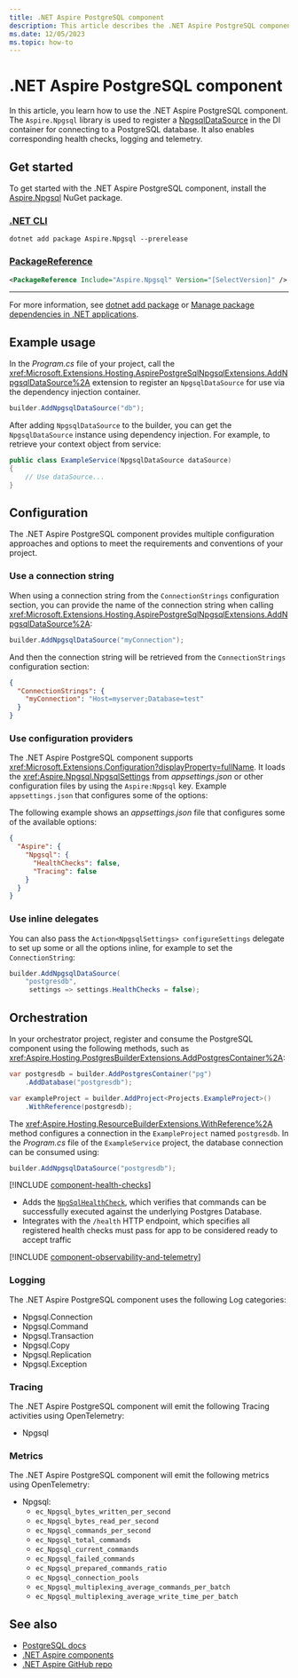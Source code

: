 ```yaml
---
title: .NET Aspire PostgreSQL component
description: This article describes the .NET Aspire PostgreSQL component.
ms.date: 12/05/2023
ms.topic: how-to
---
```


# .NET Aspire PostgreSQL component

In this article, you learn how to use the .NET Aspire PostgreSQL component. The `Aspire.Npgsql` library is used to register a [NpgsqlDataSource](https://www.npgsql.org/doc/api/Npgsql.NpgsqlDataSource.html) in the DI container for connecting to a PostgreSQL database. It also enables corresponding health checks, logging and telemetry.

## Get started

To get started with the .NET Aspire PostgreSQL component, install the [Aspire.Npgsql](https://www.nuget.org/packages/Aspire.Npgsql) NuGet package.

### [.NET CLI](#tab/dotnet-cli)

```dotnetcli
dotnet add package Aspire.Npgsql --prerelease
```

### [PackageReference](#tab/package-reference)

```xml
<PackageReference Include="Aspire.Npgsql" Version="[SelectVersion]" />
```

---

For more information, see [dotnet add package](/dotnet/core/tools/dotnet-add-package) or [Manage package dependencies in .NET applications](/dotnet/core/tools/dependencies).

## Example usage

In the _Program.cs_ file of your project, call the <xref:Microsoft.Extensions.Hosting.AspirePostgreSqlNpgsqlExtensions.AddNpgsqlDataSource%2A> extension to register an `NpgsqlDataSource` for use via the dependency injection container.

```csharp
builder.AddNpgsqlDataSource("db");
```

After adding `NpgsqlDataSource` to the builder, you can get the `NpgsqlDataSource` instance using dependency injection. For example, to retrieve your context object from service:

```csharp
public class ExampleService(NpgsqlDataSource dataSource)
{
    // Use dataSource...
}
```

## Configuration

The .NET Aspire PostgreSQL component provides multiple configuration approaches and options to meet the requirements and conventions of your project.

### Use a connection string

When using a connection string from the `ConnectionStrings` configuration section, you can provide the name of the connection string when calling <xref:Microsoft.Extensions.Hosting.AspirePostgreSqlNpgsqlExtensions.AddNpgsqlDataSource%2A>:

```csharp
builder.AddNpgsqlDataSource("myConnection");
```

And then the connection string will be retrieved from the `ConnectionStrings` configuration section:

```json
{
  "ConnectionStrings": {
    "myConnection": "Host=myserver;Database=test"
  }
}
```

### Use configuration providers

The .NET Aspire PostgreSQL component supports <xref:Microsoft.Extensions.Configuration?displayProperty=fullName>. It loads the <xref:Aspire.Npgsql.NpgsqlSettings> from _appsettings.json_ or other configuration files by using the `Aspire:Npgsql` key. Example `appsettings.json` that configures some of the options:

The following example shows an _appsettings.json_ file that configures some of the available options:

```json
{
  "Aspire": {
    "Npgsql": {
      "HealthChecks": false,
      "Tracing": false
    }
  }
}
```

### Use inline delegates

You can also pass the `Action<NpgsqlSettings> configureSettings` delegate to set up some or all the options inline, for example to set the `ConnectionString`:

```csharp
builder.AddNpgsqlDataSource(
    "postgresdb",
     settings => settings.HealthChecks = false);
```

## Orchestration

In your orchestrator project, register and consume the PostgreSQL component using the following methods, such as <xref:Aspire.Hosting.PostgresBuilderExtensions.AddPostgresContainer%2A>:

```csharp
var postgresdb = builder.AddPostgresContainer("pg")
    .AddDatabase("postgresdb");

var exampleProject = builder.AddProject<Projects.ExampleProject>()
    .WithReference(postgresdb);
```

The <xref:Aspire.Hosting.ResourceBuilderExtensions.WithReference%2A> method configures a connection in the `ExampleProject` named `postgresdb`. In the _Program.cs_ file of the `ExampleService` project, the database connection can be consumed using:

```csharp
builder.AddNpgsqlDataSource("postgresdb");
```

[!INCLUDE [component-health-checks](../includes/component-health-checks.md)]

- Adds the [`NpgSqlHealthCheck`](https://github.com/Xabaril/AspNetCore.Diagnostics.HealthChecks/blob/master/src/HealthChecks.NpgSql/NpgSqlHealthCheck.cs), which verifies that commands can be successfully executed against the underlying Postgres Database.
- Integrates with the `/health` HTTP endpoint, which specifies all registered health checks must pass for app to be considered ready to accept traffic

[!INCLUDE [component-observability-and-telemetry](../includes/component-observability-and-telemetry.md)]

### Logging

The .NET Aspire PostgreSQL component uses the following Log categories:

- Npgsql.Connection
- Npgsql.Command
- Npgsql.Transaction
- Npgsql.Copy
- Npgsql.Replication
- Npgsql.Exception

### Tracing

The .NET Aspire PostgreSQL component will emit the following Tracing activities using OpenTelemetry:

- Npgsql

### Metrics

The .NET Aspire PostgreSQL component will emit the following metrics using OpenTelemetry:

- Npgsql:
  - `ec_Npgsql_bytes_written_per_second`
  - `ec_Npgsql_bytes_read_per_second`
  - `ec_Npgsql_commands_per_second`
  - `ec_Npgsql_total_commands`
  - `ec_Npgsql_current_commands`
  - `ec_Npgsql_failed_commands`
  - `ec_Npgsql_prepared_commands_ratio`
  - `ec_Npgsql_connection_pools`
  - `ec_Npgsql_multiplexing_average_commands_per_batch`
  - `ec_Npgsql_multiplexing_average_write_time_per_batch`

## See also

- [PostgreSQL docs](https://www.npgsql.org/doc/api/Npgsql.html)
- [.NET Aspire components](../fundamentals/components-overview.md)
- [.NET Aspire GitHub repo](https://github.com/dotnet/aspire)
